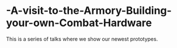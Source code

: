 # -A-visit-to-the-Armory-Building-your-own-Combat-Hardware

This is a series of talks where we show our newest prototypes.

